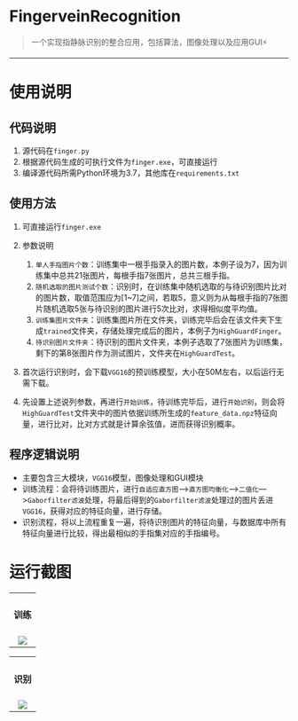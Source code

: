 # FingerveinRecognition
> 一个实现指静脉识别的整合应用，包括算法，图像处理以及应用GUI⚡

---

# 使用说明

## 代码说明

1. 源代码在`finger.py`
2. 根据源代码生成的可执行文件为`finger.exe`，可直接运行
3. 编译源代码所需Python环境为3.7，其他库在`requirements.txt`

## 使用方法

1. 可直接运行`finger.exe`
2. 参数说明
   1. `单人手指图片个数`：训练集中一根手指录入的图片数，本例子设为7，因为训练集中总共21张图片，每根手指7张图片，总共三根手指。
   2. `随机选取的图片测试个数`：识别时，在训练集中随机选取的与待识别图片比对的图片数，取值范围应为[1~7]之间，若取5，意义则为从每根手指的7张图片随机选取5张与待识别的图片进行5次比对，求得相似度平均值。
   3. `训练集图片文件夹`：训练集图片所在文件夹，训练完毕后会在该文件夹下生成`trained`文件夹，存储处理完成后的图片，本例子为`HighGuardFinger`。
   4. `待识别图片文件夹`：待识别的图片文件夹，本例子选取了7张图片为训练集，剩下的第8张图片作为测试图片，文件夹在`HighGuardTest`。

3. 首次运行识别时，会下载`VGG16`的预训练模型，大小在50M左右，以后运行无需下载。
4. 先设置上述说列参数，再进行`开始训练`，待训练完毕后，进行`开始识别`，则会将`HighGuardTest`文件夹中的图片依据训练所生成的`feature_data.npz`特征向量，进行比对，比对方式就是计算余弦值，进而获得识别概率。

## 程序逻辑说明

- 主要包含三大模块，`VGG16`模型，图像处理和GUI模块
- 训练流程：会将待训练图片，进行`自适应直方图`—>`直方图均衡化`—>`二值化`—>`Gaborfilter滤波`处理，将最后得到的`Gaborfilter滤波`处理过的图片丢进`VGG16`，获得对应的特征向量，进行存储。
- 识别流程，将以上流程重复一遍，将待识别图片的特征向量，与数据库中所有特征向量进行比较，得出最相似的手指集对应的手指编号。


# 运行截图

<table>
<tr>
<th align = "center" colspan="1">
<div style="text-align: center;">
<h4 align="center">训练</h4>
</div></th>
</tr>
<tr>
<td align = "center"><img src="https://i.loli.net/2021/07/03/9NIfKUvqwjy8coL.gif"></td>
</tr>
</table>

<table>
<tr>
<th align = "center" colspan="1">
<div style="text-align: center;">
<h4 align="center">识别</h4>
</div></th>
</tr>
<tr>
<td align = "center"><img src="https://i.loli.net/2021/07/03/u9zB7fIkoqaylQ5.gif"></td>
</tr>
</table>